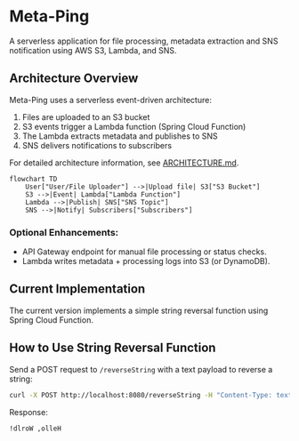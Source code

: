 # Meta-Ping

A serverless application for file processing, metadata extraction and SNS notification using AWS S3, Lambda, and SNS.

## Architecture Overview

Meta-Ping uses a serverless event-driven architecture:

1. Files are uploaded to an S3 bucket
2. S3 events trigger a Lambda function (Spring Cloud Function)
3. The Lambda extracts metadata and publishes to SNS
4. SNS delivers notifications to subscribers

For detailed architecture information, see [ARCHITECTURE.md](ARCHITECTURE.md).

```mermaid
flowchart TD
    User["User/File Uploader"] -->|Upload file| S3["S3 Bucket"]
    S3 -->|Event| Lambda["Lambda Function"]
    Lambda -->|Publish| SNS["SNS Topic"]
    SNS -->|Notify| Subscribers["Subscribers"]
```
### Optional Enhancements:
- API Gateway endpoint for manual file processing or status checks.
- Lambda writes metadata + processing logs into S3 (or DynamoDB).


## Current Implementation

The current version implements a simple string reversal function using Spring Cloud Function.

## How to Use String Reversal Function

Send a POST request to `/reverseString` with a text payload to reverse a string:

```bash
curl -X POST http://localhost:8080/reverseString -H "Content-Type: text/plain" -d "Hello, World!"
```

Response:
```
!dlroW ,olleH
```
